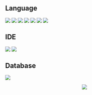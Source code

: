 ## Language
<img src="https://img.shields.io/badge/C%23-239120?style=for-the-badge&logo=c-sharp&logoColor=white"/> <img src="https://img.shields.io/badge/C%2B%2B-00599C?style=for-the-badge&logo=c%2B%2B&logoColor=white"/>
<img src="https://img.shields.io/badge/CSS3-1572B6?style=for-the-badge&logo=css3&logoColor=white"/>
<img src="https://img.shields.io/badge/HTML5-E34F26?style=for-the-badge&logo=html5&logoColor=white"/>
<img src="https://img.shields.io/badge/Python-FFD43B?style=for-the-badge&logo=python&logoColor=blue"/>
<img src="https://img.shields.io/badge/.NET-512BD4?style=for-the-badge&logo=dotnet&logoColor=white"/>
<img src="https://img.shields.io/badge/Unity-100000?style=for-the-badge&logo=unity&logoColor=white"/>
## IDE
<img src="https://img.shields.io/badge/VS-5C2D91?style=for-the-badge&logo=visual%20studio&logoColor=white"/> <img src="https://img.shields.io/badge/VSCode-0078D4?style=for-the-badge&logo=visual%20studio%20code&logoColor=white"/>

## Database
<img src="https://img.shields.io/badge/MongoDB-4EA94B?style=for-the-badge&logo=mongodb&logoColor=white"/>

<p align='center'><img align='center' src="https://github-readme-stats-git-masterrstaa-rickstaa.vercel.app/api?username=DrDetective&theme=tokyonight"/></p>
<!--shrek-->
